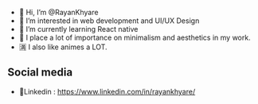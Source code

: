 - 👋 Hi, I’m @RayanKhyare
- 👀 I’m interested in web development and UI/UX Design
- 🌱 I’m currently learning React native
- :evergreen_tree: I place a lot of importance on minimalism and aesthetics in my work.
- :u6e80: I also like animes a LOT.


## Social media
- 🙍Linkedin : https://www.linkedin.com/in/rayankhyare/

